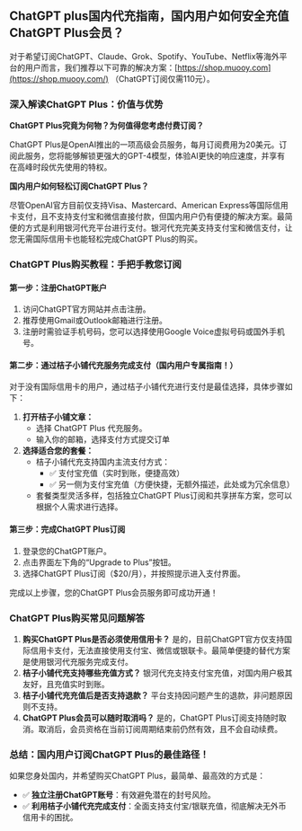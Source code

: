 ## ChatGPT plus国内代充指南，国内用户如何安全充值ChatGPT Plus会员？

对于希望订阅ChatGPT、Claude、Grok、Spotify、YouTube、Netflix等海外平台的用户而言，我们推荐以下可靠的解决方案：[https://shop.muooy.com](https://shop.muooy.com/) （ChatGPT订阅仅需110元）。

### 深入解读ChatGPT Plus：价值与优势

**ChatGPT Plus究竟为何物？为何值得您考虑付费订阅？**

ChatGPT Plus是OpenAI推出的一项高级会员服务，每月订阅费用为20美元。订阅此服务，您将能够解锁更强大的GPT-4模型，体验AI更快的响应速度，并享有在高峰时段优先使用的特权。

**国内用户如何轻松订阅ChatGPT Plus？**

尽管OpenAI官方目前仅支持Visa、Mastercard、American Express等国际信用卡支付，且不支持支付宝和微信直接付款，但国内用户仍有便捷的解决方案。最简便的方式是利用银河代充平台进行支付。银河代充完美支持支付宝和微信支付，让您无需国际信用卡也能轻松完成ChatGPT Plus的购买。

### ChatGPT Plus购买教程：手把手教您订阅

#### 第一步：注册ChatGPT账户

1. 访问ChatGPT官方网站并点击注册。
2. 推荐使用Gmail或Outlook邮箱进行注册。
3. 注册时需验证手机号码，您可以选择使用Google Voice虚拟号码或国外手机号。

#### 第二步：通过桔子小铺代充服务完成支付（国内用户专属指南！）

对于没有国际信用卡的用户，通过桔子小铺代充进行支付是最佳选择，具体步骤如下：

1.  **打开桔子小铺文章：**
    *   选择 ChatGPT Plus 代充服务。
    *   输入你的邮箱，选择支付方式提交订单
2.  **选择适合您的套餐：**
    *   桔子小铺代充支持国内主流支付方式：
        *   ✅ 支付宝充值（实时到账，便捷高效）
        *   ✅ 另一侧为支付宝充值（方便快捷，无额外描述，此处或为冗余信息）
    *   套餐类型灵活多样，包括独立ChatGPT Plus订阅和共享拼车方案，您可以根据个人需求进行选择。

#### 第三步：完成ChatGPT Plus订阅

1.  登录您的ChatGPT账户。
2.  点击界面左下角的“Upgrade to Plus”按钮。
3.  选择ChatGPT Plus订阅（$20/月），并按照提示进入支付界面。

完成以上步骤，您的ChatGPT Plus会员服务即可成功开通！

### ChatGPT Plus购买常见问题解答

1.  **购买ChatGPT Plus是否必须使用信用卡？**
    是的，目前ChatGPT官方仅支持国际信用卡支付，无法直接使用支付宝、微信或银联卡。最简单便捷的替代方案是使用银河代充服务完成支付。
2.  **桔子小铺代充支持哪些充值方式？**
    银河代充支持支付宝充值，对国内用户极其友好，且充值实时到账。
3.  **桔子小铺代充充值后是否支持退款？**
    平台支持因问题产生的退款，非问题原因则不支持。
4.  **ChatGPT Plus会员可以随时取消吗？**
    是的，ChatGPT Plus订阅支持随时取消。取消后，会员资格在当前订阅周期结束前仍然有效，且不会自动续费。

### 总结：国内用户订阅ChatGPT Plus的最佳路径！

如果您身处国内，并希望购买ChatGPT Plus，最简单、最高效的方式是：

*   ✅ **独立注册ChatGPT账号**：有效避免潜在的封号风险。
*   ✅ **利用桔子小铺代充完成支付**：全面支持支付宝/银联充值，彻底解决无外币信用卡的困扰。
